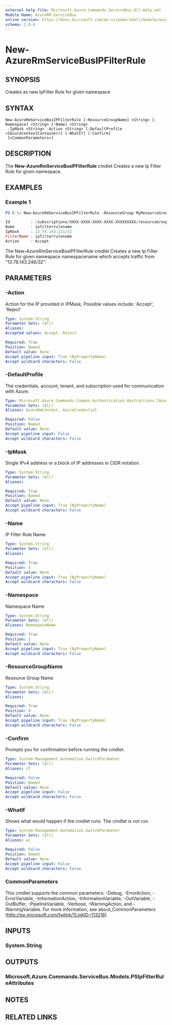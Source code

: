 ```yaml
---
external help file: Microsoft.Azure.Commands.ServiceBus.dll-Help.xml
Module Name: AzureRM.ServiceBus
online version: https://docs.microsoft.com/en-us/powershell/module/azurerm.servicebus/new-azurermServiceBusipfilterrule
schema: 2.0.0
---
```


# New-AzureRmServiceBusIPFilterRule

## SYNOPSIS
Creates as new IpFilter Rule for given namespace

## SYNTAX

```
New-AzureRmServiceBusIPFilterRule [-ResourceGroupName] <String> [-Namespace] <String> [-Name] <String>
 -IpMask <String> -Action <String> [-DefaultProfile <IAzureContextContainer>] [-WhatIf] [-Confirm]
 [<CommonParameters>]
```

## DESCRIPTION
The **New-AzureRmServiceBusIPFilterRule** cmdlet Creates a new Ip Filter Rule for given namespace.

## EXAMPLES

### Example 1
```powershell
PS C:\> New-AzureRmServiceBusIPFilterRule -ResourceGroup MyResourceGroup -Namespace MyNamespace -Name ipfilterrulename -IpMask "13.78.143.246/32" -Action "Accept"

Id         : /subscriptions/XXXX-XXXX-XXXX-XXXX-XXXXXXXXX/resourceGroups/MyResourceGroup/providers/Microsoft.ServiceBus/MyNamespace/TestingpreviewNS1/ipfilterrules/ipfilterrulename
Name       : ipfilterrulename
IpMask     : 13.78.143.221/32
FilterName : ipfilterrulename
Action     : Accept
```

The New-AzureRmServiceBusIPFilterRule cmdlet Creates a new Ip Filter Rule for given namespace namespacename which accepts traffic from "13.78.143.246/32".

## PARAMETERS

### -Action
Action for the IP provided in IPMask, Possible values include: 'Accept', 'Reject'

```yaml
Type: System.String
Parameter Sets: (All)
Aliases:
Accepted values: Accept, Reject

Required: True
Position: Named
Default value: None
Accept pipeline input: True (ByPropertyName)
Accept wildcard characters: False
```

### -DefaultProfile
The credentials, account, tenant, and subscription used for communication with Azure.

```yaml
Type: Microsoft.Azure.Commands.Common.Authentication.Abstractions.IAzureContextContainer
Parameter Sets: (All)
Aliases: AzureRmContext, AzureCredential

Required: False
Position: Named
Default value: None
Accept pipeline input: False
Accept wildcard characters: False
```

### -IpMask
Single IPv4 address or a block of IP addresses in CIDR notation.

```yaml
Type: System.String
Parameter Sets: (All)
Aliases:

Required: True
Position: Named
Default value: None
Accept pipeline input: True (ByPropertyName)
Accept wildcard characters: False
```

### -Name
IP Filter Rule Name

```yaml
Type: System.String
Parameter Sets: (All)
Aliases:

Required: True
Position: 3
Default value: None
Accept pipeline input: True (ByPropertyName)
Accept wildcard characters: False
```

### -Namespace
Namespace Name

```yaml
Type: System.String
Parameter Sets: (All)
Aliases: NamespaceName

Required: True
Position: 1
Default value: None
Accept pipeline input: True (ByPropertyName)
Accept wildcard characters: False
```

### -ResourceGroupName
Resource Group Name

```yaml
Type: System.String
Parameter Sets: (All)
Aliases:

Required: True
Position: 0
Default value: None
Accept pipeline input: True (ByPropertyName)
Accept wildcard characters: False
```

### -Confirm
Prompts you for confirmation before running the cmdlet.

```yaml
Type: System.Management.Automation.SwitchParameter
Parameter Sets: (All)
Aliases: cf

Required: False
Position: Named
Default value: None
Accept pipeline input: False
Accept wildcard characters: False
```

### -WhatIf
Shows what would happen if the cmdlet runs.
The cmdlet is not run.

```yaml
Type: System.Management.Automation.SwitchParameter
Parameter Sets: (All)
Aliases: wi

Required: False
Position: Named
Default value: None
Accept pipeline input: False
Accept wildcard characters: False
```

### CommonParameters
This cmdlet supports the common parameters: -Debug, -ErrorAction, -ErrorVariable, -InformationAction, -InformationVariable, -OutVariable, -OutBuffer, -PipelineVariable, -Verbose, -WarningAction, and -WarningVariable.
For more information, see about_CommonParameters (http://go.microsoft.com/fwlink/?LinkID=113216).

## INPUTS

### System.String


## OUTPUTS

### Microsoft.Azure.Commands.ServiceBus.Models.PSIpFilterRuleAttributes


## NOTES

## RELATED LINKS
